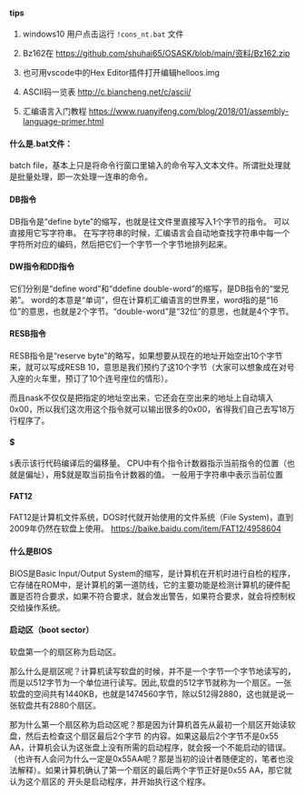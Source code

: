 #### tips

1. windows10 用户点击运行 `!cons_nt.bat` 文件

2. Bz162在 https://github.com/shuhai65/OSASK/blob/main/资料/Bz162.zip

3. 也可用vscode中的Hex Editor插件打开编辑helloos.img

4. ASCII码一览表 http://c.biancheng.net/c/ascii/

5. 汇编语言入门教程
https://www.ruanyifeng.com/blog/2018/01/assembly-language-primer.html

#### 什么是.bat文件：

batch file，基本上只是将命令行窗口里输入的命令写入文本文件。所谓批处理就是批量处理，即一次处理一连串的命令。

#### DB指令

DB指令是“define byte”的缩写，也就是往文件里直接写入1个字节的指令。
可以直接用它写字符串。
在写字符串的时候，汇编语言会自动地查找字符串中每一个字符所对应的编码，然后把它们一个字节一个字节地排列起来。

#### DW指令和DD指令
它们分别是“define word”和“ddefine double-word”的缩写，是DB指令的“堂兄弟”。
word的本意是“单词”，但在计算机汇编语言的世界里，word指的是“16位”的意思，也就是2个字节。“double-word”是“32位”的意思，也就是4个字节。


#### RESB指令

RESB指令是“reserve byte”的略写，如果想要从现在的地址开始空出10个字节来，就可以写成RESB 10，意思是我们预约了这10个字节（大家可以想象成在对号入座的火车里，预订了10个连号座位的情形）。

而且nask不仅仅是把指定的地址空出来，它还会在空出来的地址上自动填入0x00，所以我们这次用这个指令就可以输出很多的0x00，省得我们自己去写18万行程序了。

#### $

`$`表示该行代码编译后的偏移量。
CPU中有个指令计数器指示当前指令的位置（也就是偏址），用$就是取当前指令计数器的值。
一般用于字符串中表示当前位置


#### FAT12

FAT12是计算机文件系统，DOS时代就开始使用的文件系统（File System)，直到2009年仍然在软盘上使用。
https://baike.baidu.com/item/FAT12/4958604

#### 什么是BIOS

BIOS是Basic Input/Output System的缩写，是计算机在开机时进行自检的程序，它存储在ROM中，是计算机的第一道防线，它的主要功能是检测计算机的硬件配置是否符合要求，如果不符合要求，就会发出警告，如果符合要求，就会将控制权交给操作系统。

#### 启动区（boot sector）

软盘第一个的扇区称为启动区。

那么什么是扇区呢？计算机读写软盘的时候，并不是一个字节一个字节地读写的，而是以512字节为一个单位进行读写。因此,软盘的512字节就称为一个扇区。一张软盘的空间共有1440KB，也就是1474560字节，除以512得2880，这也就是说一张软盘共有2880个扇区。

那为什么第一个扇区称为启动区呢？那是因为计算机首先从最初一个扇区开始读软盘，然后去检查这个扇区最后2个字节
的内容。如果这最后2个字节不是0x55 AA，计算机会认为这张盘上没有所需的启动程序，就会报一个不能启动的错误。（也许有人会问为什么一定是0x55AA呢？那是当初的设计者随便定的，笔者也没法解释）。如果计算机确认了第一个扇区的最后两个字节正好是0x55 AA，那它就认为这个扇区的
开头是启动程序，并开始执行这个程序。
